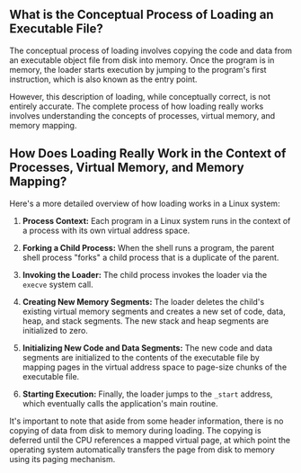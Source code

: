 ## What is the Conceptual Process of Loading an Executable File?

The conceptual process of loading involves copying the code and data from an executable object file from disk into memory. Once the program is in memory, the loader starts execution by jumping to the program's first instruction, which is also known as the entry point. 

However, this description of loading, while conceptually correct, is not entirely accurate. The complete process of how loading really works involves understanding the concepts of processes, virtual memory, and memory mapping. 

## How Does Loading Really Work in the Context of Processes, Virtual Memory, and Memory Mapping?

Here's a more detailed overview of how loading works in a Linux system:

1. **Process Context:** Each program in a Linux system runs in the context of a process with its own virtual address space.

2. **Forking a Child Process:** When the shell runs a program, the parent shell process "forks" a child process that is a duplicate of the parent.

3. **Invoking the Loader:** The child process invokes the loader via the `execve` system call.

4. **Creating New Memory Segments:** The loader deletes the child's existing virtual memory segments and creates a new set of code, data, heap, and stack segments. The new stack and heap segments are initialized to zero.

5. **Initializing New Code and Data Segments:** The new code and data segments are initialized to the contents of the executable file by mapping pages in the virtual address space to page-size chunks of the executable file.

6. **Starting Execution:** Finally, the loader jumps to the `_start` address, which eventually calls the application's main routine. 

It's important to note that aside from some header information, there is no copying of data from disk to memory during loading. The copying is deferred until the CPU references a mapped virtual page, at which point the operating system automatically transfers the page from disk to memory using its paging mechanism.
